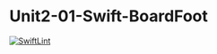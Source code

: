 # Unit2-01-Swift-BoardFoot
[![SwiftLint](https://github.com/ICS4U-Programming-NoahS/Unit2-01-Swift-BoardFoot/workflows/SwiftLint/badge.svg)](https://github.com/ICS4U-Programming-NoahS/Unit2-01-Swift-BoardFoot/actions)

